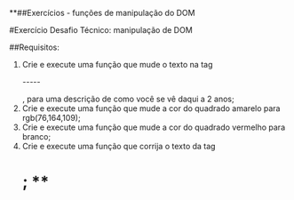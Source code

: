 \*\*##Exercícios - funções de manipulação do DOM

#Exercício Desafio Técnico: manipulação de DOM

##Requisitos:

1. Crie e execute uma função que mude o texto na tag <p>-----</p>, para uma descrição de como você se vê daqui a 2 anos;
2. Crie e execute uma função que mude a cor do quadrado amarelo para rgb(76,164,109);
3. Crie e execute uma função que mude a cor do quadrado vermelho para branco;
4. Crie e execute uma função que corrija o texto da tag <h1>;
   \*\*
